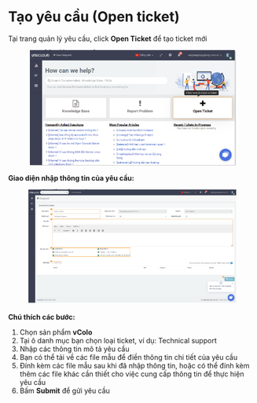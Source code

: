 # Tạo yêu cầu (Open ticket)

Tại trang quản lý yêu cầu, click **Open Ticket** để tạo ticket mới

<figure><img src="../../.gitbook/assets/image (11) (1) (1) (1) (1) (1) (1) (1) (1) (1) (1) (1).png" alt=""><figcaption></figcaption></figure>

**Giao diện nhập thông tin của yêu cầu:**

<figure><img src="../../.gitbook/assets/image (12) (1) (1) (1) (1) (1) (1) (1) (1) (1) (1).png" alt=""><figcaption></figcaption></figure>

**Chú thích các bước:**

1. Chọn sản phẩm **vColo**
2. Tại ô danh mục bạn chọn loại ticket, ví dụ: Technical support
3. Nhập các thông tin mô tả yêu cầu
4. Bạn có thể tải về các file mẫu để điền thông tin chi tiết của yêu cầu
5. Đính kèm các file mẫu sau khi đã nhập thông tin, hoặc có thể đính kèm thêm các file khác cần thiết cho việc cung cấp thông tin để thực hiện yêu cầu
6. Bấm **Submit** để gửi yêu cầu

